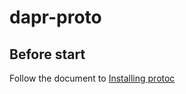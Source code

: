 # dapr-proto

## Before start

Follow the document to [Installing protoc](https://github.com/google/proto-lens/blob/master/docs/installing-protoc.md)
